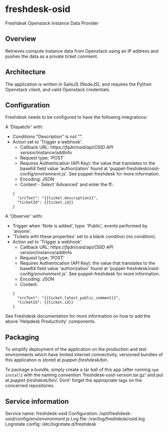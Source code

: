 # freshdesk-osid

Freshdesk Openstack Instance Data Provider

## Overview

Retrieves compute instance data from Openstack using an IP address and pushes the data as a private ticket comment. 

## Architecture

The application is written in SailsJS (NodeJS), and requires the Python Openstack client, and valid Openstack credentials.

## Configuration

Freshdesk needs to be configured to have the following integrations:

A 'Dispatchr' with:

- Conditions "Description" is not "".
- Action set to 'Trigger a webhook'.
  - Callback URL: https://*fqdn*/osid/api/*OSID API version*/instance/addInfo
  - Request type: 'POST'
  - Requires Authentication (API Key): the value that translates to the base64 field value 'authorization' found at 'puppet-freshdesk/osid-config/*environment*.js'. See puppet-freshdesk for more information.
  - Encoding: JSON
  - Content - Select 'Advanced' and enter the ff.: 
  ```
  {
    "srcText": "{{ticket.description}}",
    "ticketId": {{ticket.id}}
  }
  ```

A 'Observer' with:

- Trigger when 'Note is added', type: 'Public', events performed by 'anyone'.
- 'Tickets with these properties' set to a blank condition (no condition).
- Action set to 'Trigger a webhook'
  - Callback URL: https://*fqdn*/osid/api/*OSID API version*/instance/addInfo
  - Request type: 'POST'
  - Requires Authentication (API Key): the value that translates to the base64 field value 'authorization' found at 'puppet-freshdesk/osid-config/*environment*.js'. See puppet-freshdesk for more information.
  - Encoding: JSON
  - Content: 
  ```
  {
    "srcText": "{{ticket.latest_public_comment}}",
    "ticketId": {{ticket.id}}
  }
  ```
  
See Freshdesk documentation for more information on how to add the above 'Helpdesk Productivity' components.


## Packaging

To simplify deployment of the application on the production and test environments which have limited internet connectivity, versioned bundles of this application is stored at *puppet-freshdesk/bin*.

To package a bundle, simply create a tar ball of this app (after running `npm install`) with the naming convention 'freshdesk-osid-*version*.tar.gz' and put at *puppet-freshdesk/bin/*. Dont' forget the appropriate tags on the concerned repositories.

## Service information 

Service name: freshdesk-osid
Configuration: /opt/freshdesk-osid/config/env/*environment*.js
Log file: /var/log/freshdesk/osid.log
Logrotate config: /etc/logrotate.d/freshdesk

